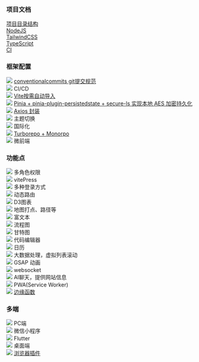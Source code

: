 ### 项目文档
[项目目录结构](/docs/dir.md)  
[NodeJS](/docs/NodeJS.md)  
[TailwindCSS](/docs/TailwindCSS.md)  
[TypeScript](/docs/TypeScript.md)  
[CI](/docs/CI.md)  


### 框架配置
![](https://geps.dev/progress/100) [conventionalcommits git提交规范](/docs/commit.md)  
![](https://geps.dev/progress/100) CI/CD  
![](https://geps.dev/progress/100) [Vite按需自动导入](/docs/按需自动导入.md)  
![](https://geps.dev/progress/100) [Pinia + pinia-plugin-persistedstate + secure-ls 实现本地 AES 加密持久化](/docs/Pinia数据加密持久化.md)  
![](https://geps.dev/progress/50)  [Axios 封装](/docs/Axios.md)  
![](https://geps.dev/progress/0)  主题切换  
![](https://geps.dev/progress/100)  国际化  
![](https://geps.dev/progress/30)  [Turborepo + Monorpo](/docs/Turborepo.md)  
![](https://geps.dev/progress/100)  微前端  

### 功能点
![](https://geps.dev/progress/0)  多角色权限  
![](https://geps.dev/progress/0)  vitePress  
![](https://geps.dev/progress/50)  多种登录方式  
![](https://geps.dev/progress/0)  动态路由  
![](https://geps.dev/progress/0)  D3图表  
![](https://geps.dev/progress/0)  地图打点、路径等  
![](https://geps.dev/progress/0)  富文本  
![](https://geps.dev/progress/0)  流程图  
![](https://geps.dev/progress/0)  甘特图  
![](https://geps.dev/progress/0)  代码编辑器  
![](https://geps.dev/progress/0)  日历  
![](https://geps.dev/progress/100)  大数据处理，虚拟列表滚动  
![](https://geps.dev/progress/0)  GSAP 动画  
![](https://geps.dev/progress/0)  websocket  
![](https://geps.dev/progress/0)  AI聊天，提供网站信息  
![](https://geps.dev/progress/0)  PWA(Service Worker)  
![](https://geps.dev/progress/50) [边缘函数](/docs/边缘函数.md)  



### 多端
![](https://geps.dev/progress/5)  PC端  
![](https://geps.dev/progress/0)  微信小程序  
![](https://geps.dev/progress/0)  Flutter  
![](https://geps.dev/progress/0)  桌面端  
![](https://geps.dev/progress/90)  [浏览器插件](/docs/浏览器插件.md)


